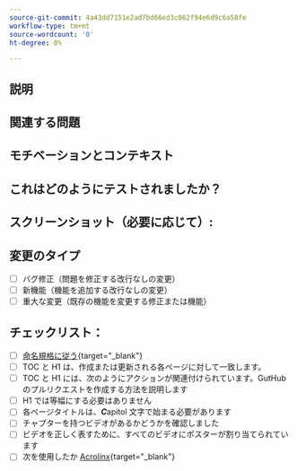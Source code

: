 ```yaml
---
source-git-commit: 4a43dd7151e2ad7bd66ed3c062f94e6d9c6a58fe
workflow-type: tm+mt
source-wordcount: '0'
ht-degree: 0%

---
```

<!--- Provide a general summary of your changes in the Title above -->

## 説明

<!--- Describe your changes in detail -->

## 関連する問題

<!--- This project only accepts pull requests related to open issues -->
<!--- If suggesting a new feature or change, please discuss it in an issue first -->
<!--- If fixing a bug, there should be an issue describing it with steps to reproduce -->
<!--- Please link to the issue here: -->

## モチベーションとコンテキスト

<!--- Why is this change required? What problem does it solve? -->

## これはどのようにテストされましたか？

<!--- Please describe in detail how you tested your changes. -->
<!--- Include details of your testing environment, and the tests you ran to -->
<!--- see how your change affects other areas of the code, etc. -->

## スクリーンショット（必要に応じて）:

## 変更のタイプ

<!--- What types of changes does your code introduce? Put an `x` in all the boxes that apply: -->

- [ ] バグ修正（問題を修正する改行なしの変更）
- [ ] 新機能（機能を追加する改行なしの変更）
- [ ] 重大な変更（既存の機能を変更する修正または機能）

## チェックリスト：


<!--- Go over all the following points, and put an `x` in all the boxes that apply. -->
<!--- If you're unsure about any of these, don't hesitate to ask. We're here to help! -->

- [ ] [命名規格に従う]([https://opensource.adobe.com/cla.html](https://wiki.corp.adobe.com/display/DMSArchitecture/Naming+Standards)){target="_blank"}
- [ ] TOC と H1 は、作成または更新される各ページに対して一致します。
- [ ] TOC と H1 には、次のようにアクションが関連付けられています。GutHub のプルリクエストを作成する方法を説明します
- [ ] H1 では等幅にする必要はありません
- [ ] 各ページタイトルは、***C***apitol 文字で始まる必要があります
- [ ] チャプターを持つビデオがあるかどうかを確認しました
- [ ] ビデオを正しく表すために、すべてのビデオにポスターが割り当てられています
- [ ] 次を使用したか [Acrolinx](https://experienceleague.corp.adobe.com/docs/authoring-guide-exl/using/style-guide/acrolinx.html){target="_blank"}
